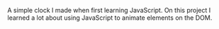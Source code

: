 A simple clock I made when first learning JavaScript. On this project I learned a lot about using JavaScript to animate elements on the DOM.
